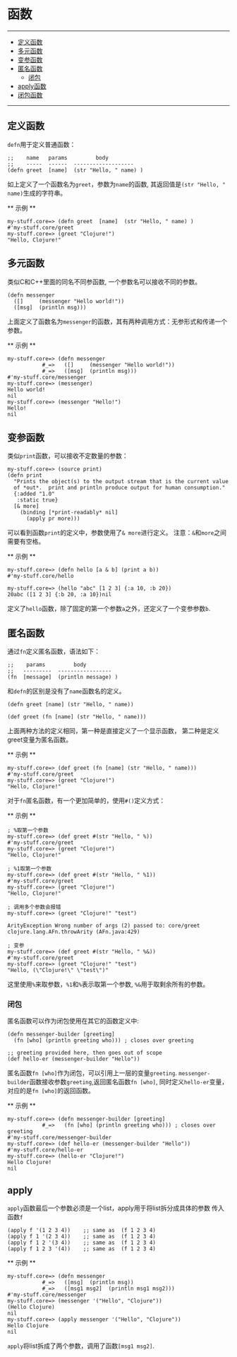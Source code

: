 # 函数

---------------
* [定义函数](#定义函数)
* [多元函数](#多元函数)
* [变参函数](#变参函数)
* [匿名函数](#匿名函数)
  * [闭包](#闭包)
* [apply函数](#apply函数)
* [闭包函数](#闭包函数)
---------------


## 定义函数

`defn`用于定义普通函数：

```
;;    name   params         body
;;    -----  ------  -------------------
(defn greet  [name]  (str "Hello, " name) )
```

如上定义了一个函数名为`greet`，参数为`name`的函数, 其返回值是`(str "Hello, " name)`生成的字符串。

** 示例 **

```
my-stuff.core=> (defn greet  [name]  (str "Hello, " name) )
#'my-stuff.core/greet
my-stuff.core=> (greet "Clojure!")
"Hello, Clojure!"
```

## 多元函数

类似C和C++里面的同名不同参函数, 一个参数名可以接收不同的参数。

```
(defn messenger
  ([]     (messenger "Hello world!"))
  ([msg]  (println msg)))
```

上面定义了函数名为`messenger`的函数，其有两种调用方式：无参形式和传递一个参数。


** 示例 **
```
my-stuff.core=> (defn messenger
           #_=>   ([]     (messenger "Hello world!"))
           #_=>   ([msg]  (println msg)))
#'my-stuff.core/messenger
my-stuff.core=> (messenger)
Hello world!
nil
my-stuff.core=> (messenger "Hello!")
Hello!
nil
```

## 变参函数

类似`print`函数，可以接收不定数量的参数：

```
my-stuff.core=> (source print)
(defn print
  "Prints the object(s) to the output stream that is the current value
  of *out*.  print and println produce output for human consumption."
  {:added "1.0"
   :static true}
  [& more]
    (binding [*print-readably* nil]
      (apply pr more)))
```

可以看到函数`print`的定义中，参数使用了`& more`进行定义。
注意：`&`和`more`之间需要有空格。


** 示例 **

```
my-stuff.core=> (defn hello [a & b] (print a b))
#'my-stuff.core/hello

my-stuff.core=> (hello "abc" [1 2 3] {:a 10, :b 20})
20abc ([1 2 3] {:b 20, :a 10})nil
```
定义了`hello`函数，除了固定的第一个参数`a`之外，还定义了一个变参参数`b`.

## 匿名函数

通过`fn`定义匿名函数，语法如下：

```
;;    params         body
;;   ---------  -----------------
(fn  [message]  (println message) )
```

和`defn`的区别是没有了`name`函数名的定义。


```
(defn greet [name] (str "Hello, " name))

(def greet (fn [name] (str "Hello, " name)))
```

上面两种方法的定义相同，第一种是直接定义了一个显示函数，
第二种是定义greet变量为匿名函数。


** 示例 **

```
my-stuff.core=> (def greet (fn [name] (str "Hello, " name)))
#'my-stuff.core/greet
my-stuff.core=> (greet "Clojure!")
"Hello, Clojure!"
```

对于`fn`匿名函数，有一个更加简单的，使用`#()`定义方式：

** 示例 **

```
; %取第一个参数
my-stuff.core=> (def greet #(str "Hello, " %))
#'my-stuff.core/greet
my-stuff.core=> (greet "Clojure!")
"Hello, Clojure!"

; %1取第一个参数
my-stuff.core=> (def greet #(str "Hello, " %1))
#'my-stuff.core/greet
my-stuff.core=> (greet "Clojure!")
"Hello, Clojure!"

; 调用多个参数会报错
my-stuff.core=> (greet "Clojure!" "test")

ArityException Wrong number of args (2) passed to: core/greet  clojure.lang.AFn.throwArity (AFn.java:429)

; 变参
my-stuff.core=> (def greet #(str "Hello, " %&))
#'my-stuff.core/greet
my-stuff.core=> (greet "Clojure!" "test")
"Hello, (\"Clojure!\" \"test\")"
```

这里使用`%`来取参数，`%1`和`%`表示取第一个参数, `%&`用于取剩余所有的参数。


### 闭包

匿名函数可以作为闭包使用在其它的函数定义中:

```
(defn messenger-builder [greeting]
  (fn [who] (println greeting who))) ; closes over greeting

;; greeting provided here, then goes out of scope
(def hello-er (messenger-builder "Hello"))
```

匿名函数`fn [who]`作为闭包，可以引用上一层的变量`greeting`.
`messenger-builder`函数接收参数`greeting`,返回匿名函数`fn [who]`,
同时定义`hello-er`变量，对应的是`fn [who]`的返回函数。


** 示例 **

```
my-stuff.core=> (defn messenger-builder [greeting]
           #_=>   (fn [who] (println greeting who))) ; closes over greeting
#'my-stuff.core/messenger-builder
my-stuff.core=> (def hello-er (messenger-builder "Hello"))
#'my-stuff.core/hello-er
my-stuff.core=> (hello-er "Clojure!")
Hello Clojure!
nil
```


## apply

`apply`函数最后一个参数必须是一个list，apply用于将list拆分成具体的参数
传入函数`f`

```
(apply f '(1 2 3 4))    ;; same as  (f 1 2 3 4)
(apply f 1 '(2 3 4))    ;; same as  (f 1 2 3 4)
(apply f 1 2 '(3 4))    ;; same as  (f 1 2 3 4)
(apply f 1 2 3 '(4))    ;; same as  (f 1 2 3 4)
```

** 示例 **

```
my-stuff.core=> (defn messenger
           #_=>   ([msg]  (println msg))
           #_=>   ([msg1 msg2]  (println msg1 msg2)))
#'my-stuff.core/messenger
my-stuff.core=> (messenger '("Hello", "Clojure"))
(Hello Clojure)
nil
my-stuff.core=> (apply messenger '("Hello", "Clojure"))
Hello Clojure
nil
```

`apply`将list拆成了两个参数，调用了函数`[msg1 msg2]`.


